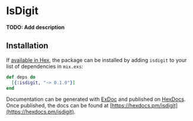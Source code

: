 # IsDigit

**TODO: Add description**

## Installation

If [available in Hex](https://hex.pm/docs/publish), the package can be installed
by adding `isdigit` to your list of dependencies in `mix.exs`:

```elixir
def deps do
  [{:isdigit, "~> 0.1.0"}]
end
```

Documentation can be generated with [ExDoc](https://github.com/elixir-lang/ex_doc)
and published on [HexDocs](https://hexdocs.pm). Once published, the docs can
be found at [https://hexdocs.pm/isdigit](https://hexdocs.pm/isdigit).

